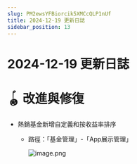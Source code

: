 ```yaml
---
slug: PM2ewsYFBiorcik5XMCcQLP1nUf
title: 2024-12-19 更新日誌
sidebar_position: 13
---
```



# 2024-12-19 更新日誌


# 🪀 改進與修復

- 熱銷基金新增自定義和按收益率排序
    - 路徑：「基金管理」-「App展示管理」

        ![image.png](/assets/eb3583cd2759be83dad81a06a4878e6d.png)

